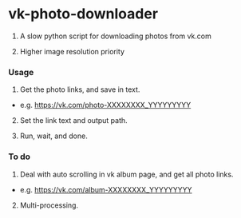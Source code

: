vk-photo-downloader
===

1) A slow python script for downloading photos from vk.com

2) Higher image resolution priority

### Usage
1) Get the photo links, and save in text.
  - e.g. https://vk.com/photo-XXXXXXXX_YYYYYYYYY

2) Set the link text and output path.

3) Run, wait, and done.

### To do
1) Deal with auto scrolling in vk album page, and get all photo links.
  - e.g. https://vk.com/album-XXXXXXXX_YYYYYYYYY

2) Multi-processing.
